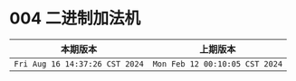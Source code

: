 # 004 二进制加法机

|本期版本| 上期版本
|:---:|:---:
`Fri Aug 16 14:37:26 CST 2024` | `Mon Feb 12 00:10:05 CST 2024`
